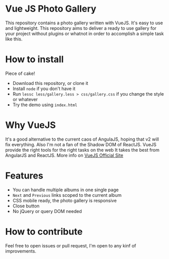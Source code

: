 # Vue JS Photo Gallery

This repository contains a photo gallery written with VueJS. It's easy to use and lightweight. 
This repository aims to deliver a ready to use gallery for your project without plugins
or whatnot in order to accomplish a simple task like this.

# How to install

Piece of cake!
* Download this repository, or clone it
* Install `node` if you don't have it
* Run `lessc less/gallery.less > css/gallery.css` if you change the style or whatever
* Try the demo using `index.html`

# Why VueJS

It's a good alternative to the current caos of AngulaJS, hoping that v2 will fix everything.
Also I'm not a fan of the Shadow DOM of ReactJS. VueJS provide the right tools for the right tasks on the web
It takes the best from AngularJS and ReactJS. More info on [VueJS Official Site](http://vuejs.org/)

# Features

* You can handle multiple albums in one single page
* `Next` and `Previous` links scoped to the current album
* CSS mobile ready, the photo gallery is responsive
* Close button
* No jQuery or query DOM needed

# How to contribute

Feel free to open issues or pull request, I'm open to any kinf of improvements. 

